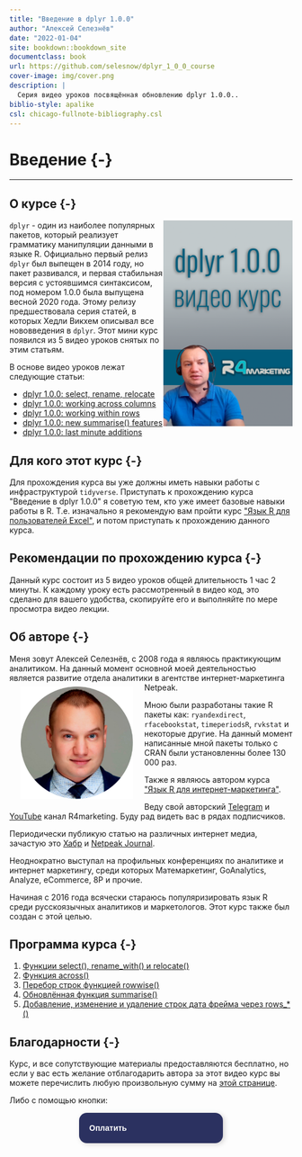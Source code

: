 ```yaml
--- 
title: "Введение в dplyr 1.0.0"
author: "Алексей Селезнёв"
date: "2022-01-04"
site: bookdown::bookdown_site
documentclass: book
url: https://github.com/selesnow/dplyr_1_0_0_course
cover-image: img/cover.png
description: |
  Серия видео уроков посвящённая обновлению dplyr 1.0.0..
biblio-style: apalike
csl: chicago-fullnote-bibliography.csl
---
```


# Введение {-}

------

## О курсе {-}
<a href="https://selesnow.github.io"><img src="img/cover.png" align="right" alt="Cover image" class="cover" width="230" height="366" /></a>`dplyr` - один из наиболее популярных пакетов, который реализует грамматику манипуляции данными в языке R. Официально первый релиз `dplyr` был выпещен в 2014 году, но пакет развивался, и первая стабильная версия с устоявшимся синтаксисом, под номером 1.0.0 была выпущена весной 2020 года. Этому релизу предшествовала серия статей, в которых Хедли Викхем описывал все нововведения в `dplyr`. Этот мини курс появился из 5 видео уроков снятых по этим статьям.

В основе видео уроков лежат следующие статьи:

* [dplyr 1.0.0: select, rename, relocate](https://www.tidyverse.org/blog/2020/03/dplyr-1-0-0-select-rename-relocate/)
* [dplyr 1.0.0: working across columns](https://www.tidyverse.org/blog/2020/04/dplyr-1-0-0-colwise/)
* [dplyr 1.0.0: working within rows](https://www.tidyverse.org/blog/2020/04/dplyr-1-0-0-rowwise/)
* [dplyr 1.0.0: new summarise() features](https://www.tidyverse.org/blog/2020/03/dplyr-1-0-0-summarise/)
* [dplyr 1.0.0: last minute additions](https://www.tidyverse.org/blog/2020/05/dplyr-1-0-0-last-minute-additions/)

## Для кого этот курс {-}
Для прохождения курса вы уже должны иметь навыки работы с инфраструктурой `tidyverse`. Приступать к прохождению курса "Введение в dplyr 1.0.0" я советую тем, кто уже имеет базовые навыки работы в R. Т.е. изначально я рекомендую вам пройти курс ["Язык R для пользователей Excel"](https://selesnow.github.io/r4excel_users/), и потом приступать к прохождению данного курса.

## Рекомендации по прохождению курса {-}
Данный курс состоит из 5 видео уроков общей длительность 1 час 2 минуты. К каждому уроку есть рассмотренный в видео код, это сделано для вашего удобства, скопируйте его и выполняйте по мере просмотра видео лекции. 

## Об авторе {-}
Меня зовут Алексей Селезнёв, с 2008 года я являюсь практикующим аналитиком. На данный момент основной моей деятельностью является развитие отдела аналитики в агентстве интернет-маркетинга Netpeak.
<a href="https://selesnow.github.io"><img src="img/author.png" width="200" height="200" align="left" alt="Алексей Селезнёв" hspace="20" vspace="7" /></a>

Мною были разработаны такие R пакеты как: `ryandexdirect`, `rfacebookstat`, `timeperiodsR`, `rvkstat` и некоторые другие. На данный момент написанные мной пакеты только с CRAN были установленны более 130 000 раз.

Также я являюсь автором курса ["Язык R для интернет-маркетинга"](https://needfordata.ru/r).

Веду свой авторский [Telegram](https://t.me/R4marketing) и [YouTube](https://www.youtube.com/R4marketing/?sub_confirmation=1) канал R4marketing. Буду рад видеть вас в рядах подписчиков.

Периодически публикую статью на различных интернет медиа, зачастую это [Хабр](https://habr.com/ru/users/selesnow/) и [Netpeak Journal](https://netpeak.net/ru/blog/user/publication/826/).

Неоднократно выступал на профильных конференциях по аналитике и интернет маркетингу, среди которых Матемаркетинг, GoAnalytics, Analyze, eCommerce, 8P и прочие.

Начиная с 2016 года всячески стараюсь популяризировать язык R среди русскоязычных аналитиков и маркетологов. Этот курс также был создан с этой целью.

## Программа курса {-}

1. [Функции select(), rename_with() и relocate()](функции-select-rename_with-и-relocate.html)
2. [Функция across()](функция-across.html)
3. [Перебор строк функцией rowwise()](перебор-строк-функцией-rowwise.html)
4. [Обновлённая функция summarise()](обновлённая-функция-summarise.html)
5. [Добавление, изменение и удаление строк дата фрейма через rows_*()](добавление-изменение-и-удаление-строк-дата-фрейма-через-rows_.html)

## Благодарности {-}
Курс, и все сопутствующие материалы предоставляются бесплатно, но если у вас есть желание отблагодарить автора за этот видео курс вы можете перечислить любую произвольную сумму на [этой странице](https://secure.wayforpay.com/payment/r4excel_users).

Либо с помощью кнопки:
<center>
<script type="text/javascript" id="widget-wfp-script" src="https://secure.wayforpay.com/server/pay-widget.js?ref=button"></script> <script type="text/javascript">function runWfpWdgt(url){var wayforpay=new Wayforpay();wayforpay.invoice(url);}</script> <button type="button" onclick="runWfpWdgt('https://secure.wayforpay.com/button/b9c8a14345975');" style="display:inline-block!important;background:#2B3160 url('https://s3.eu-central-1.amazonaws.com/w4p-merch/button/bg2x2.png') no-repeat center right;background-size:cover;width: 256px!important;height:54px!important;border:none!important;border-radius:14px!important;padding:18px!important;box-shadow:3px 2px 8px rgba(71,66,66,0.22)!important;text-align:left!important;box-sizing:border-box!important;" onmouseover="this.style.opacity='0.8';" onmouseout="this.style.opacity='1';"><span style="font-family:Verdana,Arial,sans-serif!important;font-weight:bold!important;font-size:14px!important;color:#ffffff!important;line-height:18px!important;vertical-align:middle!important;">Оплатить</span></button>
</center>
